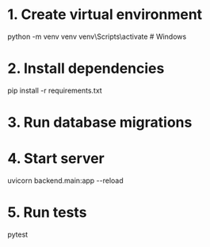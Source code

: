 # 1. Create virtual environment

python -m venv venv
venv\Scripts\activate # Windows

# 2. Install dependencies

pip install -r requirements.txt

# 3. Run database migrations

# 4. Start server

uvicorn backend.main:app --reload

# 5. Run tests

pytest
